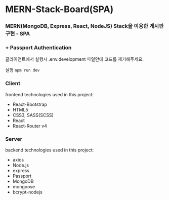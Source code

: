 # MERN-Stack-Board(SPA)

### MERN(MongoDB, Express, React, NodeJS) Stack을 이용한 게시판 구현 - SPA
### + Passport Authentication

클라이언트에서 실행시 .env.development 파일안에 코드를 제거해주세요.

실행 `npm run dev`

### Client  
frontend technologies used in this project:  
* React-Bootstrap
* HTML5  
* CSS3, SASS(SCSS)  
* React  
* React-Router v4

### Server  
backend technologies used in this project:  
* axios
* Node.js  
* express  
* Passport  
* MongoDB
* mongoose
* bcrypt-nodejs


